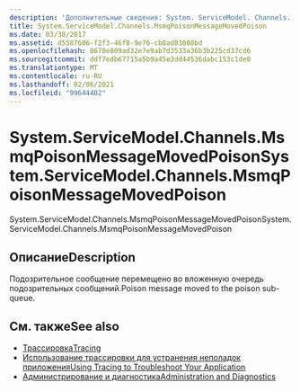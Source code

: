 ```yaml
---
description: 'Дополнительные сведения: System. ServiceModel. Channels. Мсмкпоисонмессажемоведпоисон'
title: System.ServiceModel.Channels.MsmqPoisonMessageMovedPoison
ms.date: 03/30/2017
ms.assetid: d5587606-f2f3-46f8-9e76-cb8ad83088bd
ms.openlocfilehash: 8670e809ad32e7e9ab7d3533a36b3b225cd37cd6
ms.sourcegitcommit: ddf7edb67715a5b9a45e3dd44536dabc153c1de0
ms.translationtype: MT
ms.contentlocale: ru-RU
ms.lasthandoff: 02/06/2021
ms.locfileid: "99644402"
---
```

# <a name="systemservicemodelchannelsmsmqpoisonmessagemovedpoison"></a><span data-ttu-id="85f30-103">System.ServiceModel.Channels.MsmqPoisonMessageMovedPoison</span><span class="sxs-lookup"><span data-stu-id="85f30-103">System.ServiceModel.Channels.MsmqPoisonMessageMovedPoison</span></span>

<span data-ttu-id="85f30-104">System.ServiceModel.Channels.MsmqPoisonMessageMovedPoison</span><span class="sxs-lookup"><span data-stu-id="85f30-104">System.ServiceModel.Channels.MsmqPoisonMessageMovedPoison</span></span>  
  
## <a name="description"></a><span data-ttu-id="85f30-105">Описание</span><span class="sxs-lookup"><span data-stu-id="85f30-105">Description</span></span>  

 <span data-ttu-id="85f30-106">Подозрительное сообщение перемещено во вложенную очередь подозрительных сообщений.</span><span class="sxs-lookup"><span data-stu-id="85f30-106">Poison message moved to the poison sub-queue.</span></span>  
  
## <a name="see-also"></a><span data-ttu-id="85f30-107">См. также</span><span class="sxs-lookup"><span data-stu-id="85f30-107">See also</span></span>

- [<span data-ttu-id="85f30-108">Трассировка</span><span class="sxs-lookup"><span data-stu-id="85f30-108">Tracing</span></span>](index.md)
- [<span data-ttu-id="85f30-109">Использование трассировки для устранения неполадок приложения</span><span class="sxs-lookup"><span data-stu-id="85f30-109">Using Tracing to Troubleshoot Your Application</span></span>](using-tracing-to-troubleshoot-your-application.md)
- [<span data-ttu-id="85f30-110">Администрирование и диагностика</span><span class="sxs-lookup"><span data-stu-id="85f30-110">Administration and Diagnostics</span></span>](../index.md)
